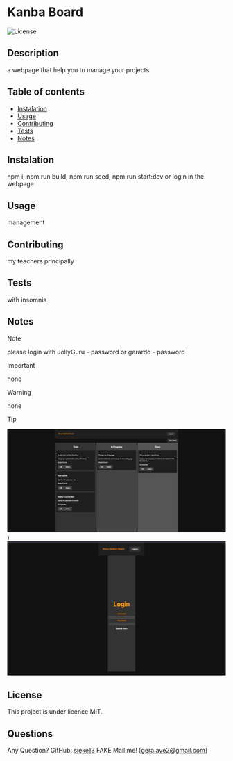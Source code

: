
# Kanba Board

![License](https://badgen.net/badge/license/MIT/blue)

## Description
a webpage that help you to manage your projects

## Table of contents
- [Instalation](#instalation)
- [Usage](#usage)
- [Contributing](#contributing)
- [Tests](#tests)
- [Notes](#notes)


## Instalation
npm i, npm run build, npm run seed, npm run start:dev or login in the webpage

## Usage
management

## Contributing
my teachers principally

## Tests
with insomnia

## Notes

> [!NOTE]
> please login with JollyGuru - password or gerardo - password

> [!IMPORTANT]
> none

> [!WARNING]
> none

> [!TIP]
> ![screenshot](https://github.com/sieke13/Develop14/blob/main/kanbaboard-1.jpg))
> ![screenshot](https://github.com/sieke13/Develop14/blob/main/kanbaboard1.jpg)


## License

This project is under licence MIT.

## Questions

Any Question? GitHub: [sieke13](https://github.com/sieke13)
FAKE Mail me! [gera.ave2@gmail.com]
  
